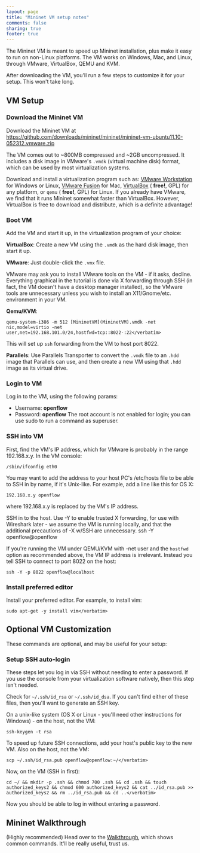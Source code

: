 ```yaml
---
layout: page
title: "Mininet VM setup notes"
comments: false
sharing: true
footer: true
---
```

The Mininet VM is meant to speed up Mininet installation, plus make it easy to run on non-Linux platforms. The VM works on Windows, Mac, and Linux, through VMware, VirtualBox, QEMU and KVM.

After downloading the VM, you'll run a few steps to customize it for your setup. This won't take long.

<!-- %TOC% -->


VM Setup
---------


### Download the Mininet VM

Download the Mininet VM at https://github.com/downloads/mininet/mininet/mininet-vm-ubuntu11.10-052312.vmware.zip

The VM comes out to ~800MB compressed and ~2GB uncompressed. It includes a disk image in VMware's `.vmdk` (virtual machine disk) format, which can be used by most virtualization systems.

Download and install a virtualization program such as: [VMware Workstation](http://www.vmware.com/products/workstation/) for Windows or Linux, [VMware Fusion](http://www.vmware.com/products/fusion) for Mac, [VirtualBox](http://www.virtualbox.org/wiki/Downloads) ( **free!**, GPL) for any platform, or `qemu` ( **free!**, GPL) for Linux. If you already have VMware, we find that it runs Mininet somewhat faster than VirtualBox. However, VirtualBox is free to download and distribute, which is a definite advantage!

### Boot VM

Add the VM and start it up, in the virtualization program of your choice:

**VirtualBox**: Create a new VM using the `.vmdk` as the hard disk image, then start it up.

**VMware**: Just double-click the `.vmx` file.

VMware may ask you to install VMware tools on the VM - if it asks, decline. Everything graphical in the tutorial is done via X forwarding through SSH (in fact, the VM doesn't have a desktop manager installed), so the VMware tools are unnecessary unless you wish to install an X11/Gnome/etc. environment in your VM.

**Qemu/KVM**:

    qemu-system-i386 -m 512 [MininetVM](MininetVM).vmdk -net nic,model=virtio -net user,net=192.168.101.0/24,hostfwd=tcp::8022-:22</verbatim>

This will set up `ssh` forwarding from the VM to host port 8022.

**Parallels**: Use Parallels Transporter to convert the `.vmdk` file to an `.hdd` image that Parallels can use, and then create a new VM using that `.hdd` image as its virtual drive.


### Login to VM

Log in to the VM, using the following params:
* Username: **openflow**
* Password: **openflow**
The root account is not enabled for login; you can use sudo to run a command as superuser.


### SSH into VM

First, find the VM's IP address, which for VMware is probably in the range 192.168.x.y. In the VM console:

    /sbin/ifconfig eth0

You may want to add the address to your host PC's /etc/hosts file to be able to SSH in by name, if it's Unix-like. For example, add a line like this for OS X:

    192.168.x.y openflow

where 192.168.x.y is replaced by the VM's IP address.

SSH in to the host. Use -Y to enable trusted X forwarding, for use with Wireshark later - we assume the VM is running locally, and that the additional precautions of -X w/SSH are unnecessary.
<verbatim>
ssh -Y openflow@openflow</verbatim>

If you're running the VM under QEMU/KVM with -net user and the `hostfwd` option as recommended above, the VM IP address is irrelevant. Instead you tell SSH to connect to port 8022 on the host:

    ssh -Y -p 8022 openflow@localhost

### Install preferred editor

Install your preferred editor. For example, to install vim:

    sudo apt-get -y install vim</verbatim>


Optional VM Customization
--------------------------

These commands are optional, and may be useful for your setup:

### Setup SSH auto-login

These steps let you log in via SSH without needing to enter a password. If you use the console from your virtualization software natively, then this step isn't needed.

Check for `~/.ssh/id_rsa` or `~/.ssh/id_dsa`. If you can't find either of these files, then you'll want to generate an SSH key.

On a unix-like system (OS X or Linux - you'll need other instructions for Windows) - on the host, not the VM:

	ssh-keygen -t rsa

To speed up future SSH connections, add your host's public key to the new VM. Also on the host, not the VM:

    scp ~/.ssh/id_rsa.pub openflow@openflow:~/</verbatim>

Now, on the VM (SSH in first):

    cd ~/ && mkdir -p .ssh && chmod 700 .ssh && cd .ssh && touch authorized_keys2 && chmod 600 authorized_keys2 && cat ../id_rsa.pub >> authorized_keys2 && rm ../id_rsa.pub && cd ..</verbatim>

Now you should be able to log in without entering a password.


Mininet Walkthrough
--------------------

(Highly recommended) Head over to the [Walkthrough](walkthrough), which shows common commands. It'll be really useful, trust us.
